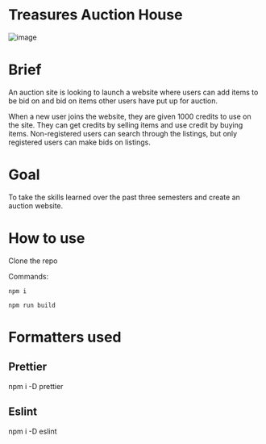 # Treasures Auction House
![image](https://user-images.githubusercontent.com/73695367/208250363-426770ac-761f-4ca4-99f8-e12f8962e8d8.png)

# Brief
An auction site is looking to launch a website where users can add items to be bid on and bid on items other users have put up for auction.

When a new user joins the website, they are given 1000 credits to use on the site. They can get credits by selling items and use credit by buying items. Non-registered users can search through the listings, but only registered users can make bids on listings.

# Goal
To take the skills learned over the past three semesters and create an auction website.

# How to use
Clone the repo

Commands:

```npm i```

```npm run build```

# Formatters used
## Prettier
npm i -D prettier
## Eslint
npm i -D eslint
